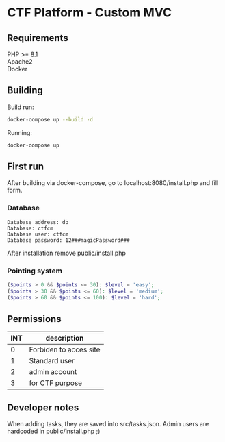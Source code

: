 # CTF Platform - Custom MVC

## Requirements
PHP >= 8.1\
Apache2\
Docker

## Building
Build run:
```sh
docker-compose up --build -d
```
Running:
```sh
docker-compose up
```

## First run
After building via docker-compose, go to localhost:8080/install.php and fill form.

### Database

```
Database address: db
Database: ctfcm
Database user: ctfcm
Database password: 12###magicPassword###
```
After installation remove public/install.php

### Pointing system
```php
($points > 0 && $points <= 30): $level = 'easy';
($points > 30 && $points <= 60): $level = 'medium';
($points > 60 && $points <= 100): $level = 'hard';
```

## Permissions

| INT | description 
| --- | -----------
| 0 | Forbiden to acces site
| 1 | Standard user
| 2 | admin account
| 3 | for CTF purpose

## Developer notes
When adding tasks, they are saved into src/tasks.json.
Admin users are hardcoded in public/install.php ;)